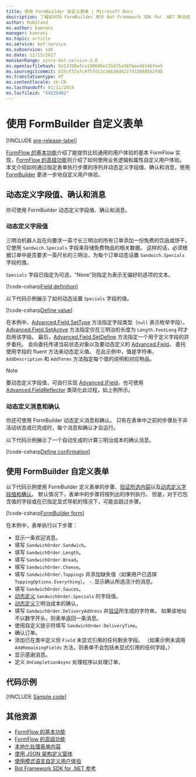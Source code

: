 ```yaml
---
title: 使用 FormBuilder 自定义表单 | Microsoft Docs
description: 了解如何将 FormBuilder 用于 Bot Framework SDK for .NET 来动态更改和自定义聊天流和内容。
author: RobStand
ms.author: kamrani
manager: kamrani
ms.topic: article
ms.service: bot-service
ms.subservice: sdk
ms.date: 12/13/2017
monikerRange: azure-bot-service-3.0
ms.openlocfilehash: 8a13358afca190606e235475a58f6aedd146fee5
ms.sourcegitcommit: b15cf37afc4f57d13ca6636d4227433809562f8b
ms.translationtype: HT
ms.contentlocale: zh-CN
ms.lasthandoff: 01/11/2019
ms.locfileid: "54225402"
---
```

# <a name="customize-a-form-using-formbuilder"></a>使用 FormBuilder 自定义表单

[!INCLUDE [pre-release-label](../includes/pre-release-label-v3.md)]

[FormFlow 的基本功能](bot-builder-dotnet-formflow.md)介绍了能提供比较通用的用户体验的基本 FormFlow 实现，[FormFlow 的高级功能](bot-builder-dotnet-formflow-advanced.md)则介绍了如何使用业务逻辑和属性自定义用户体验。 本文介绍如何通过指定表单执行步骤的序列并动态定义字段值、确认和消息，使用 [FormBuilder][formBuilder] 更进一步地自定义用户体验。 

## <a name="dynamically-define-field-values-confirmations-and-messages"></a>动态定义字段值、确认和消息

你可使用 FormBuilder 动态定义字段值、确认和消息。

### <a name="dynamically-define-field-values"></a>动态定义字段值 

三明治机器人旨在向要求一英寸长三明治的所有订单添加一份免费的饮品或饼干，它使用 `Sandwich.Specials` 字段来存储免费物品的相关数据。 这样的话，必须根据订单中是否要求一英尺长的三明治，为每个订单动态设置 `Sandwich.Specials` 字段的值。 

`Specials` 字段已指定为可选，“None”则指定为表示无偏好的选项的文本。

[!code-csharp[Field definition](../includes/code/dotnet-formflow-formbuilder.cs#fieldDefinition)]

以下代码示例展示了如何动态设置 `Specials` 字段的值。 

[!code-csharp[Define value](../includes/code/dotnet-formflow-formbuilder.cs#defineValue)]

在本例中，[Advanced.Field.SetType][setType] 方法指定字段类型（`null` 表示枚举字段）。 [Advanced.Field.SetActive][setActive] 方法指定仅在三明治的长度为 `Length.FootLong` 时才启用该字段。 最后，[Advanced.Field.SetDefine][setDefine] 方法指定一个用于定义字段的异步委托。 会向委托传递当前状态对象以及要动态定义的 [Advanced.Field][field]。 委托使用字段的 fluent 方法来动态定义值。 在此示例中，值是字符串，`AddDescription` 和 `AddTerms` 方法指定每个值的说明和对应物品。

> [!NOTE]
> 要动态定义字段值，可自行实现 [Advanced.IField][iField]，也可使用 [Advanced.FieldReflector][FieldReflector] 类简化此过程，如上例所示。 

### <a name="dynamically-define-messages-and-confirmations"></a>动态定义消息和确认

你还可使用 FormBuilder 动态定义消息和确认。 只有在表单中之前的步骤处于非活动状态或已完成时，每个消息和确认才会运行。 

以下代码示例展示了一个自动生成的计算三明治成本的确认消息。 

[!code-csharp[Define confirmation](../includes/code/dotnet-formflow-formbuilder.cs#defineConfirmation)]

## <a name="customize-a-form-using-formbuilder"></a>使用 FormBuilder 自定义表单

以下代码示例使用 FormBuilder 定义表单的步骤、[验证所选内容](bot-builder-dotnet-formflow-advanced.md#add-business-logic)以及[动态定义字段值和确认](#dynamically-define-field-values-confirmations-and-messages)。 默认情况下，表单中的步骤将按列出的序列执行。 但是，对于已包含值的字段或在已指定显式导航的情况下，可能会跳过步骤。 

[!code-csharp[FormBuilder form](../includes/code/dotnet-formflow-formbuilder.cs#formBuilderForm)]

在本例中，表单执行以下步骤：

- 显示一条欢迎消息。 
- 填写 `SandwichOrder.Sandwich`。 
- 填写 `SandwichOrder.Length`。 
- 填写 `SandwichOrder.Bread`。 
- 填写 `SandwichOrder.Cheese`。 
- 填写 `SandwichOrder.Toppings` 并添加缺失值（如果用户已选择 `ToppingOptions.Everything`）。 -. 显示确认所选浇汁的消息。 
- 填写 `SandwichOrder.Sauces`。 
- [动态定义](#dynamically-define-field-values) `SandwichOrder.Specials` 的字段值。 
- [动态定义](#dynamically-define-messages-and-confirmations)三明治成本的确认。 
- 填写 `SandwichOrder.DeliveryAddress` 并[验证](bot-builder-dotnet-formflow-advanced.md#add-business-logic)所生成的字符串。 如果该地址不以数字开头，则表单返回一条消息。 
- 使用自定义提示符填写 `SandwichOrder.DeliveryTime`。 
- 确认订单。 
- 添加已在类中定义但 `Field` 未显式引用的任何剩余字段。 （如果示例未调用 `AddRemainingFields` 方法，则表单不会包括未显式引用的任何字段。） 
- 显示感谢消息。 
- 定义 `OnCompletionAsync` 处理程序以处理订单。 

## <a name="sample-code"></a>代码示例

[!INCLUDE [Sample code](../includes/snippet-dotnet-formflow-samples.md)]

## <a name="additional-resources"></a>其他资源

- [FormFlow 的基本功能](bot-builder-dotnet-formflow.md)
- [FormFlow 的高级功能](bot-builder-dotnet-formflow-advanced.md)
- [本地化处理表单内容](bot-builder-dotnet-formflow-localize.md)
- [使用 JSON 架构定义窗体](bot-builder-dotnet-formflow-json-schema.md)
- [使用模式语言自定义用户体验](bot-builder-dotnet-formflow-pattern-language.md)
- <a href="/dotnet/api/?view=botbuilder-3.11.0" target="_blank">Bot Framework SDK for .NET 参考</a>

[formBuilder]: /dotnet/api/microsoft.bot.builder.formflow.formbuilder-1

[setType]: /dotnet/api/microsoft.bot.builder.formflow.advanced.field-1.settype

[setActive]: /dotnet/api/microsoft.bot.builder.formflow.advanced.field-1.setactive

[setDefine]: /dotnet/api/microsoft.bot.builder.formflow.advanced.field-1.setdefine

[field]: /dotnet/api/microsoft.bot.builder.formflow.advanced.field-1

[iField]: /dotnet/api/microsoft.bot.builder.formflow.advanced.ifield-1

[FieldReflector]: /dotnet/api/microsoft.bot.builder.formflow.advanced.fieldreflector-1

